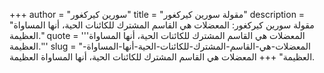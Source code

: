 +++
author = "سورين كيركغور"
title = "مقولة سورين كيركغور"
description = "مقولة سورين كيركغور: المعضلات هي القاسم المشترك للكائنات الحية، أنها المساواة العظيمة."
quote = '''المعضلات هي القاسم المشترك للكائنات الحية، أنها المساواة العظيمة.'''
slug = "المعضلات-هي-القاسم-المشترك-للكائنات-الحية-أنها-المساواة-العظيمة"
+++
المعضلات هي القاسم المشترك للكائنات الحية، أنها المساواة العظيمة.
